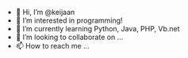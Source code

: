- 👋 Hi, I’m @keijaan
- 👀 I’m interested in programming!
- 🌱 I’m currently learning Python, Java, PHP, Vb.net
- 💞️ I’m looking to collaborate on ...
- 📫 How to reach me ...

<!---
keijaan/keijaan is a ✨ special ✨ repository because its `README.md` (this file) appears on your GitHub profile.
You can click the Preview link to take a look at your changes.
--->
